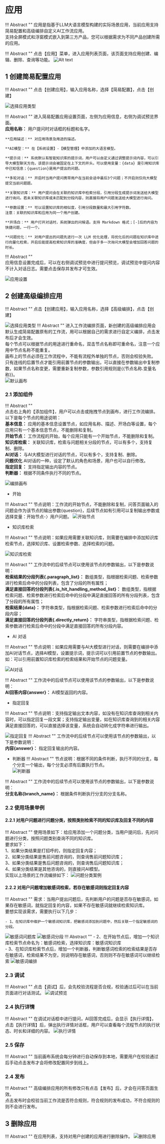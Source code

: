 # 应用

!!! Abstract ""
    应用是指基于LLM大语言模型构建的实际场景应用，当前应用支持简易配置和高级编排自定义AI工作流应用。    
    支持全屏模式和浮窗模式嵌入到第三方产品，您可以根据需求为不同产品创建所需的应用。    

!!! Abstract "" 
    点击【应用】菜单，进入应用列表页面，该页面支持应用创建、编辑、删除、查询等功能。
![Alt text](../../img/app/applist.png)

## 1 创建简易配置应用

!!! Abstract ""
    点击【创建应用】，输入应用名称，选择【简易配置】，点击【创建】

![选择应用类型](../../img/app/selectAppType.jpg)

!!! Abstract ""
    进入简易配置应用设置页面，左侧为应用信息，右侧为调试预览界面。      
    **应用名称：** 用户提问时对话框的标题和名字。

    **应用描述：** 对应用场景及用途的描述。

    **AI模型：** 在【系统设置】-【模型管理】中添加的大语言模型。  

    **提示词：** 系统默认有智能知识库的提示词，用户可以自定义通过调整提示词内容，可以引导大模型聊天方向，该提示词会被固定在上下文的开头。可以使用变量：{data} 是引用知识库中已知信息；{question}是用户提出的问题。   

    **多轮对话：** 开启时当用户提问携带用户在当前会话中最后3个问题；不开启则仅向大模型提交当前问题题。 

    **关联知识库：** 用户提问会在关联的知识库中检索分段，引用分段生成提示词发送给大模型进行询问。若未关联知识库或未匹配到分段内容，则直接将用户问题发送给大模型进行询问。 

    **参数设置：** 可以设置知识库的相似度，引用分段数量和最大引用字符数。      
    注意：关联的知识库和应用为同一个用户创建。  

    **开场白：** 用户打开对话时，系统弹出的问候语。支持 Markdown 格式；[-]后的内容为快捷问题，一行一个。    
          
    **问题优化：** 对用户提出的问题先进行一次 LLM 优化处理，将优化后的问题在知识库中进行向量化检索，开启后能提高检索知识库的准确度，但由于多一次询问大模型会增加回答问题的时长。

!!! Abstract ""   
    应用信息设置完成后，可以在右侧调试预览中进行提问预览，调试预览中提问内容不计入对话日志。需要点击保存并发布才可生效。

![应用设置](../../img/app/app-setting.png)

## 2 创建高级编排应用

!!! Abstract ""
    点击【创建应用】，输入应用名称，选择【高级编排】，点击【创建】

![选择应用类型](../../img/app/app_workflow.png)
!!! Abstract ""
    进入工作流编排页面，新创建的高级编排应用会默认生成简易配置原有的工作流，用可以根据自己的需求进行自定义编排，点击发布后才会生效。     
    每个节点可以根据节点的用途进行重命名，双击节点名称即可重命名，注意一个应用中节点名称不能重复。        
    画布上的节点必须在工作流程中，不能有流程外单独的节点，否则会校验失败。        
    只有连线的后置节点才能引用前置节点的参数输出，可以直接在参数输出中复制参数，如果节点名称变更，需要重新复制参数，参数引用规则是{{节点名称.变量名称}}。     
![默认画布](../../img/app/defult_workflow.png)

### 2.1 添加组件

!!! Abstract ""  
    点击右上角的【添加组件】，用户可以点击或拖拽节点到画布，进行工作流编排。以下是每个节点的用途说明：      
    **基本信息：** 应用的基本信息设置节点，如应用名称、描述、开场白等设置，每个应用只有一个基本信息节点，不能删除和复制。      
    **开始节点：** 工作流程的开始，每个应用只能有一个开始节点，不能删除和复制。    
    **知识库检索：**  关联知识库，检索与问题相关分段的节点，可以有多个，支持复制、删除。     
    **AI对话：**  与AI大模型进行对话的节点，可以有多个，支持复制、删除。  
    **问题优化**  AI对话的一种，设定了默认的角色和场景，用户也可以自行修改。    
    **指定回复：** 支持指定输出内容的节点。     
    **判断器：** 根据不同条件执行不同的节点。 


![编排画布](../../img/app/workflow.png)

- 开始
  
!!! Abstract "" 
    节点说明：工作流的开始节点，不能删除和复制，问答页面输入的问题会作为该节点的输出参数{question}，后续节点如有引用可以复制输出参数或选择变量：开始节点-〉用户问题。
![开始节点](../../img/app/start.jpg)

- 知识库检索
  
!!! Abstract "" 
    节点说明：如果应用需要关联知识库，则需要在编排中添加知识库检索节点，选择知识库、设置检索参数、选择检索的问题。


![知识库检索](../../img/app/DB_search.png)

!!! Abstract "" 
    工作流中的后续节点可以使用该节点的参数输出，以下是参数说明：         
    **检索结果的分段列表{.paragraph_list}：** 数组类型，指根据检索问题、检索参数进行检索后命中的分段列表，包含了分段的所有属性；       
    **满足直接回答的分段列表{.is_hit_handling_method_list}：** 数组类型，指根据检索问题、检索参数进行检索后命中的分段中满足直接回答的所有分段列表，包含了分段的所有属性；       
    **检索结果{data}：** 字符串类型，指根据检索问题、检索参数进行检索后命中的分段内容；       
    **满足直接回答的分段列表{.directly_return}：** 字符串类型，指根据检索问题、检索参数进行检索后命中的分段中满足直接回答的所有分段内容。     

-  AI 对话
  
!!! Abstract "" 
    节点说明：如果应用需要与AI大模型进行对话，则需要在编排中添加AI对话节点，选择AI模型，设置提示词，提示词可以引用前置节点的参数输出。如：可以引用前置知识库检索的检索结果和开始节点的问题变量。

![AI对话](../../img/app/ai_chat.png)

!!! Abstract "" 
    工作流中的后续节点可以使用该节点的参数输出，以下是参数说明：         
    **AI回答内容{answer}：** AI模型返回的内容。   

- 指定回复
  
!!! Abstract "" 
    节点说明：支持指定输出文本内容，如没有在知识库查询到相关内容时，可以指定回复一段文案；支持指定输出变量，如在知识库查询到的相关内容满足直接回答的，可以直接选择该变量，系统会自动转化成字符串进行输出。

![指定回复](../../img/app/answer.jpg)
!!! Abstract "" 
    工作流中的后续节点可以使用该节点的参数输出，以下是参数说明：         
    **内容{answer}：** 指定回复输出的内容。   

- 判断器
!!! Abstract "" 
    节点说明：根据不同的条件判断，执行不同的分支，每个分支一个输出，每个分支必须有后置执行节点。  
![判断器](../../img/app/determiner.jpg)   

!!! Abstract "" 
    工作流中的后续节点可以使用该节点的参数输出，以下是参数说明：         
    **分支名称{branch_name}：** 根据条件判断执行分支的分支名称。   


### 2.2 使用场景举例

#### 2.2.1 对用户问题进行问题分类，按照类别检索不同的知识库及回复不同的内容
  
!!! Abstract "" 
    使用场景如下：给应用添加一个问题分类，当用户提问后，先对问题进行分类，按照问题类别查询不同的知识库。      
    要求如下：     
    1、如果分类结果是打招呼的，则指定回复内容；    
    2、如果分类结果是售前问题咨询的，则查询售前问题知识库；      
    3、如果分类结果是售后问题咨询的，则查询售后问题知识库；     
    4、如果分类结果是其他咨询的，则直接问AI模型。     
    实现以上场景的工作流编排如下：
![问题分类案例](../../img/app/question_classification.png)

#### 2.2.2 对用户问题增加敏感词检索，若存在敏感词则指定回复内容

!!! Abstract "" 
    需求：当用户提出问题后，先判断用户的问题是否存在敏感词，如果存在敏感词，就指定回复的内容，如果不存在敏感词就继续检索知识库。   
    要想实现该需求，需要执行以下几步：
    
    - 1、在知识库中维护一个敏感词知识库，把敏感词添加到问题中，然后关联一个指定敏感词的分段。
![敏感词问题库](../../img/app/Sensitive.jpg)
![敏感词分段](../../img/app/Sensitive_segmentation.png)
!!! Abstract "" 
    - 2、在开始节点后，增加一个知识库检索节点命名为：敏感词检索，选择知识库：敏感词知识库    
    - 3、在知识库检索节点后，增加一个判断器，判断敏感词检索的检索结果是否存在敏感词，检索结果不为空，则说明存在敏感词，否则则不存在敏感词可以继续检索
![敏感词编排](../../img/app/Sensitive_workflow.png)


### 2.3 调试

!!! Abstract ""
    点击【调试】后，会先校验流程是否合规，校验通过后可以在当前页面进行对话测试。
![调试预览](../../img/app/workflow_view.png)

### 2.4 执行详情

!!! Abstract ""
    在调试对话框中进行提问，AI回答完成后，会显示【执行详情】，点击【执行详情】后，弹出执行详情对话框，用户可以查看每个流程节点的执行状态、时长和详细的内容。
![执行详情](../../img/app/exec_detail.png)

### 2.5 保存

!!! Abstract ""
    当前画布系统会每分钟进行自动保存到本地，需要用户在校验通过后手动点击发布才会将修改配置同步到线上。

### 2.4 发布

!!! Abstract ""
    高级编排应用的所有修改只有点击【发布】后，才会在问答页面生效。     
    点击发布时会校验当前工作流是否符合规则，符合规则的发布成功，不符合规则的则不会进行发布。  



## 3 删除应用

!!! Abstract ""
    在应用列表，支持对用户创建的应用进行删除操作。
![删除应用](../../img/app/del-app.png)